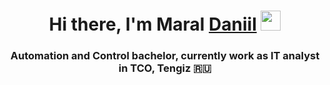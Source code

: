 <h1 align="center">Hi there, I'm Maral <a href="https://daniilshat.ru/" target="_blank">Daniil</a> 
<img src="https://github.com/blackcater/blackcater/raw/main/images/Hi.gif" height="32"/></h1>
<h3 align="center">Automation and Control bachelor, currently work as IT analyst in TCO, Tengiz 🇷🇺</h3>
